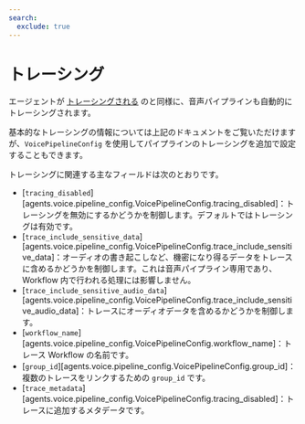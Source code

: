 ```yaml
---
search:
  exclude: true
---
```

# トレーシング

エージェントが [トレーシングされる](../tracing.md) のと同様に、音声パイプラインも自動的にトレーシングされます。

基本的なトレーシングの情報については上記のドキュメントをご覧いただけますが、` VoicePipelineConfig ` を使用してパイプラインのトレーシングを追加で設定することもできます。

トレーシングに関連する主なフィールドは次のとおりです。

-   [`tracing_disabled`][agents.voice.pipeline_config.VoicePipelineConfig.tracing_disabled]：トレーシングを無効にするかどうかを制御します。デフォルトではトレーシングは有効です。  
-   [`trace_include_sensitive_data`][agents.voice.pipeline_config.VoicePipelineConfig.trace_include_sensitive_data]：オーディオの書き起こしなど、機密になり得るデータをトレースに含めるかどうかを制御します。これは音声パイプライン専用であり、 Workflow 内で行われる処理には影響しません。  
-   [`trace_include_sensitive_audio_data`][agents.voice.pipeline_config.VoicePipelineConfig.trace_include_sensitive_audio_data]：トレースにオーディオデータを含めるかどうかを制御します。  
-   [`workflow_name`][agents.voice.pipeline_config.VoicePipelineConfig.workflow_name]：トレース Workflow の名前です。  
-   [`group_id`][agents.voice.pipeline_config.VoicePipelineConfig.group_id]：複数のトレースをリンクするための `group_id` です。  
-   [`trace_metadata`][agents.voice.pipeline_config.VoicePipelineConfig.tracing_disabled]：トレースに追加するメタデータです。